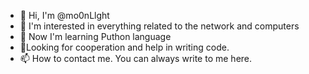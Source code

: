 - 👋 Hi, I'm @mo0nLlght
- 👀 I'm interested in everything related to the network and computers
- 🌱 Now I'm learning Puthon language
- 💞️Looking for cooperation and help in writing code.
- 📫 How to contact me. You can always write to me here.

<!---
mo0nLlght/mo0nLlght is a ✨ special ✨ repository because its `README.md` (this file) appears on your GitHub profile.
You can click the Preview link to take a look at your changes.
--->
